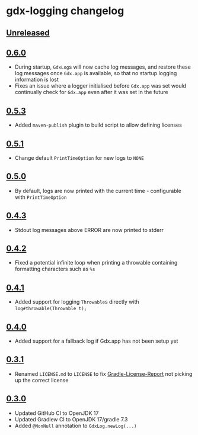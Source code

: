 # gdx-logging changelog

## [Unreleased](https://github.com/soundasleep/gdx-logging/compare/0.6.0...HEAD)

## [0.6.0](https://github.com/soundasleep/gdx-logging/compare/0.5.3...0.6.0)

- During startup, `GdxLog`s will now cache log messages, and restore these log messages once `Gdx.app` is available, so that no startup logging information is lost
- Fixes an issue where a logger initialised before `Gdx.app` was set would continually check for `Gdx.app` even after it was set in the future

## [0.5.3](https://github.com/soundasleep/gdx-logging/compare/0.5.1...0.5.3)

- Added `maven-publish` plugin to build script to allow defining licenses

## [0.5.1](https://github.com/soundasleep/gdx-logging/compare/0.5.0...0.5.1)

- Change default `PrintTimeOption` for new logs to `NONE`

## [0.5.0](https://github.com/soundasleep/gdx-logging/compare/0.4.3...0.5.0)

- By default, logs are now printed with the current time - configurable with `PrintTimeOption`

## [0.4.3](https://github.com/soundasleep/gdx-logging/compare/0.4.2...0.4.3)

- Stdout log messages above ERROR are now printed to stderr

## [0.4.2](https://github.com/soundasleep/gdx-logging/compare/0.4.1...0.4.2)

- Fixed a potential infinite loop when printing a throwable containing formatting characters such as `%s`

## [0.4.1](https://github.com/soundasleep/gdx-logging/compare/0.4.0...0.4.1)

- Added support for logging `Throwable`s directly with `log#throwable(Throwable t);`

## [0.4.0](https://github.com/soundasleep/gdx-logging/compare/0.3.1...0.4.0)

- Added support for a fallback log if Gdx.app has not been setup yet

## [0.3.1](https://github.com/soundasleep/gdx-logging/compare/0.3.0...0.3.1)

- Renamed `LICENSE.md` to `LICENSE` to fix [Gradle-License-Report](https://github.com/jk1/Gradle-License-Report) not picking up the correct license

## [0.3.0](https://github.com/soundasleep/gdx-logging/compare/0.2.0...0.3.0)

- Updated GitHub CI to OpenJDK 17
- Updated Gradlew CI to OpenJDK 17/gradle 7.3
- Added `@NonNull` annotation to `GdxLog.newLog(...)`
